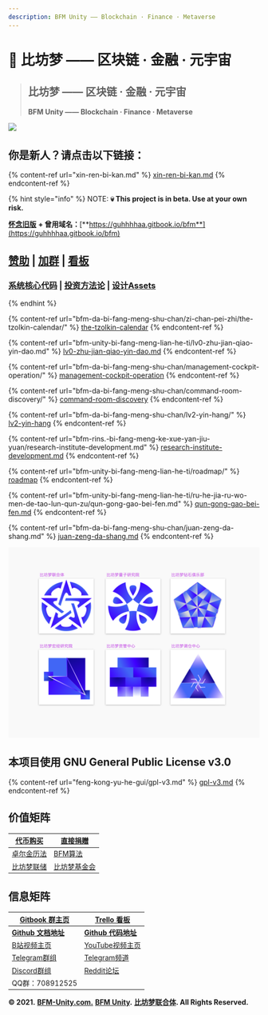 ```yaml
---
description: BF​M Unity —— Blockchain · Finance · Metaverse
---
```


# 💎 比坊梦 —— 区块链 · 金融 · 元宇宙

> ## **比坊梦 —— 区块链 · 金融 · 元宇宙**
>
> **BF​M Unity —— Blockchain · Finance · Metaverse**

![](<.gitbook/assets/BFM Unity 3.0 群青.png>)

## 你是新人？请点击以下链接：

{% content-ref url="xin-ren-bi-kan.md" %}
[xin-ren-bi-kan.md](xin-ren-bi-kan.md)
{% endcontent-ref %}

{% hint style="info" %}
NOTE: **💀 This project is in beta. Use at your own risk.** 

[**怀念旧版**](https://guhhhhaa.gitbook.io/bfm-unity-doc-v1/) **+ 曾用域名：**[**https://guhhhhaa.gitbook.io/bfm**](https://guhhhhaa.gitbook.io/bfm)

## [赞助](https://www.bfm-unity.com/bfm-da-bi-fang-meng-shu-chan/juan-zeng-da-shang) | [加群](https://www.bfm-unity.com/bfm-unity-bi-fang-meng-lian-he-ti/ru-he-jia-ru-wo-men-de-tao-lun-qun-zu) | [看板](https://trello.com/b/z4aDgNAL/todolist)

### [**系统核心代码**](https://www.bfm-unity.com/bfm-dins.-bi-fang-meng-gong-cheng-she-ji-yuan/ruan-jian-bfm-on-python) | [**投资方法论**](https://guhhhhaa.gitbook.io/joinquant/jin-rong-li-lun-zong-jie) **|** [**设计Assets**](https://share.weiyun.com/0nbQ5ZM9)
{% endhint %}

{% content-ref url="bfm-da-bi-fang-meng-shu-chan/zi-chan-pei-zhi/the-tzolkin-calendar/" %}
[the-tzolkin-calendar](bfm-da-bi-fang-meng-shu-chan/zi-chan-pei-zhi/the-tzolkin-calendar/)
{% endcontent-ref %}

{% content-ref url="bfm-unity-bi-fang-meng-lian-he-ti/lv0-zhu-jian-qiao-yin-dao.md" %}
[lv0-zhu-jian-qiao-yin-dao.md](bfm-unity-bi-fang-meng-lian-he-ti/lv0-zhu-jian-qiao-yin-dao.md)
{% endcontent-ref %}

{% content-ref url="bfm-da-bi-fang-meng-shu-chan/management-cockpit-operation/" %}
[management-cockpit-operation](bfm-da-bi-fang-meng-shu-chan/management-cockpit-operation/)
{% endcontent-ref %}

{% content-ref url="bfm-da-bi-fang-meng-shu-chan/command-room-discovery/" %}
[command-room-discovery](bfm-da-bi-fang-meng-shu-chan/command-room-discovery/)
{% endcontent-ref %}

{% content-ref url="bfm-da-bi-fang-meng-shu-chan/lv2-yin-hang/" %}
[lv2-yin-hang](bfm-da-bi-fang-meng-shu-chan/lv2-yin-hang/)
{% endcontent-ref %}

{% content-ref url="bfm-rins.-bi-fang-meng-ke-xue-yan-jiu-yuan/research-institute-development.md" %}
[research-institute-development.md](bfm-rins.-bi-fang-meng-ke-xue-yan-jiu-yuan/research-institute-development.md)
{% endcontent-ref %}

{% content-ref url="bfm-unity-bi-fang-meng-lian-he-ti/roadmap/" %}
[roadmap](bfm-unity-bi-fang-meng-lian-he-ti/roadmap/)
{% endcontent-ref %}

{% content-ref url="bfm-unity-bi-fang-meng-lian-he-ti/ru-he-jia-ru-wo-men-de-tao-lun-qun-zu/qun-gong-gao-bei-fen.md" %}
[qun-gong-gao-bei-fen.md](bfm-unity-bi-fang-meng-lian-he-ti/ru-he-jia-ru-wo-men-de-tao-lun-qun-zu/qun-gong-gao-bei-fen.md)
{% endcontent-ref %}

{% content-ref url="bfm-da-bi-fang-meng-shu-chan/juan-zeng-da-shang.md" %}
[juan-zeng-da-shang.md](bfm-da-bi-fang-meng-shu-chan/juan-zeng-da-shang.md)
{% endcontent-ref %}

![](<.gitbook/assets/屏幕快照 2021-10-14 上午7.47.29.png>)

## 本项目使用 GNU General Public License v3.0

{% content-ref url="feng-kong-yu-he-gui/gpl-v3.md" %}
[gpl-v3.md](feng-kong-yu-he-gui/gpl-v3.md)
{% endcontent-ref %}

## 价值矩阵

| [代币购买](https://www.bfm-unity.com/bfm-da-bi-fang-meng-shu-chan/juan-zeng-da-shang)                    | [直接捐赠](https://www.bfm-unity.com/bfm-da-bi-fang-meng-shu-chan/juan-zeng-da-shang)                        |
| ---------------------------------------------------------------------------------------------------- | -------------------------------------------------------------------------------------------------------- |
| [卓尔金历法](https://www.bfm-unity.com/bfm-da-bi-fang-meng-shu-chan/zi-chan-pei-zhi/the-tzolkin-calendar) | [BFM算法](https://www.bfm-unity.com/bfm-dins.-bi-fang-meng-gong-cheng-she-ji-yuan/ruan-jian-bfm-on-python) |
| [比坊梦联储](https://www.bfm-unity.com/bfmurs/bi-fang-meng-lian-he-ti-chu-bei-xi-tong)                    | [比坊梦基金会](https://www.bfm-unity.com/bfmurs/untitled-1)                                                    |

## 信息矩阵

| [Gitbook 群主页](https://www.bfm-unity.com)                           | [Trello 看板](https://trello.com/b/z4aDgNAL/todolist)                      |
| ------------------------------------------------------------------ | ------------------------------------------------------------------------ |
| ****[**Github 文档地址**](https://github.com/guhhhhaa/bfm-gitbook)**** | ****[**Github 代码地址**](https://github.com/guhhhhaa/bfm-group-file)****    |
| [B站视频主页](https://space.bilibili.com/11708778)                      | [ YouTube视频主页](https://www.youtube.com/channel/UCfiSjf-6Sxnf0t9J2xGVzuA) |
| [Telegram群组](https://t.me/BFMUnity)                                | [Telegram频道](https://t.me/BFM_Unity)                                     |
| [Discord群组](https://discord.gg/CyEcS2wmzk)                         | [Reddit论坛](https://www.reddit.com/r/BFM_Unity/)                          |
| QQ群：708912525                                                      |                                                                          |

**© 2021.** [**BFM-Unity.com.**](https://www.bfm-unity.com) [**BFM Unity**](https://www.bfm-unity.com)**.** [**比坊梦联合体**](https://www.bfm-unity.com)**. All Rights Reserved.**
